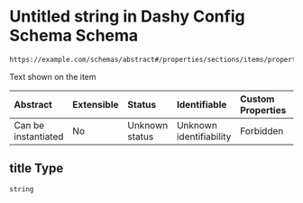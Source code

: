 # Untitled string in Dashy Config Schema Schema

```txt
https://example.com/schemas/abstract#/properties/sections/items/properties/items/items/properties/title
```

Text shown on the item

| Abstract            | Extensible | Status         | Identifiable            | Custom Properties | Additional Properties | Access Restrictions | Defined In                                                                             |
| :------------------ | :--------- | :------------- | :---------------------- | :---------------- | :-------------------- | :------------------ | :------------------------------------------------------------------------------------- |
| Can be instantiated | No         | Unknown status | Unknown identifiability | Forbidden         | Allowed               | none                | [dashy-config.schema.json*](../../out/dashy-config.schema.json "open original schema") |

## title Type

`string`
